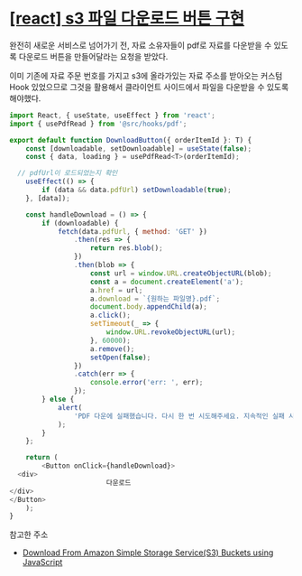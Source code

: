 # [[react] s3 파일 다운로드 버튼 구현](https://velog.io/@kados22/react-s3-%ED%8C%8C%EC%9D%BC-%EB%8B%A4%EC%9A%B4%EB%A1%9C%EB%93%9C-%EB%B2%84%ED%8A%BC-%EA%B5%AC%ED%98%84)

완전히 새로운 서비스로 넘어가기 전, 자료 소유자들이 pdf로 자료를 다운받을 수 있도록 다운로드 버튼을 만들어달라는 요청을 받았다.

이미 기존에 자료 주문 번호를 가지고 s3에 올라가있는 자료 주소를 받아오는 커스텀 Hook 있었으므로 그것을 활용해서 클라이언트 사이드에서 파일을 다운받을 수 있도록 해야했다.


```Javascript
import React, { useState, useEffect } from 'react';
import { usePdfRead } from '@src/hooks/pdf';

export default function DownloadButton({ orderItemId }: T) {
	const [downloadable, setDownloadable] = useState(false);
	const { data, loading } = usePdfRead<T>(orderItemId);

  // pdfUrl이 로드되었는지 확인
	useEffect(() => {
		if (data && data.pdfUrl) setDownloadable(true);
	}, [data]);

	const handleDownload = () => {
		if (downloadable) {
			fetch(data.pdfUrl, { method: 'GET' })
				.then(res => {
					return res.blob();
				})
				.then(blob => {
					const url = window.URL.createObjectURL(blob);
					const a = document.createElement('a');
					a.href = url;
					a.download = `{원하는 파일명}.pdf`;
					document.body.appendChild(a);
					a.click();
					setTimeout(_ => {
						window.URL.revokeObjectURL(url);
					}, 60000);
					a.remove();
					setOpen(false);
				})
				.catch(err => {
					console.error('err: ', err);
				});
		} else {
			alert(
				'PDF 다운에 실패했습니다. 다시 한 번 시도해주세요. 지속적인 실패 시 문의부탁드립니다.',
			);
		}
	};

	return (
		<Button onClick={handleDownload}>
  <div>
						다운로드
</div>
</Button>
	);
}


```

참고한 주소
- [Download From Amazon Simple Storage Service(S3) Buckets using JavaScript](https://jun711.github.io/aws/download-from-amazon-s3-buckets-using-javascript/)
